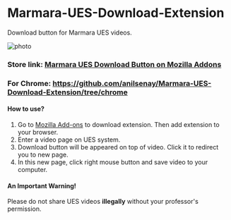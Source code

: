 # Marmara-UES-Download-Extension
Download button for Marmara UES videos.

![photo](https://lh3.googleusercontent.com/X_l_lR6kPccr-kxT_AjwF4LSUkuUEd1e1uMXLxrovR09HPGK3Fn8o8PlTYVdzz0e91NLrsGO=w640-h400-e365-rj-sc0x00ffffff)

### Store link: [Marmara UES Download Button on Mozilla Addons](https://addons.mozilla.org/tr/firefox/addon/marmara-ues-download-button/)

### For Chrome: https://github.com/anilsenay/Marmara-UES-Download-Extension/tree/chrome

#### How to use?
1. Go to [Mozilla Add-ons](https://addons.mozilla.org/tr/firefox/addon/marmara-ues-download-button/) to download extension. Then add extension to your browser.
2. Enter a video page on UES system.
3. Download button will be appeared on top of video. Click it to redirect you to new page.
4. In this new page, click right mouse button and save video to your computer.

#### An Important Warning!
Please do not share UES videos **illegally** without your professor's permission. 
